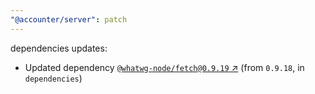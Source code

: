 ```yaml
---
"@accounter/server": patch
---
```

dependencies updates:
  - Updated dependency [`@whatwg-node/fetch@0.9.19` ↗︎](https://www.npmjs.com/package/@whatwg-node/fetch/v/0.9.19) (from `0.9.18`, in `dependencies`)
